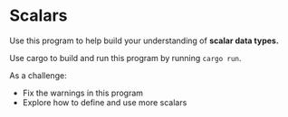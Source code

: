 # Scalars

Use this program to help build your understanding of **scalar data types.**

Use cargo to build and run this program by running `cargo run`.

As a challenge:

- Fix the warnings in this program
- Explore how to define and use more scalars
